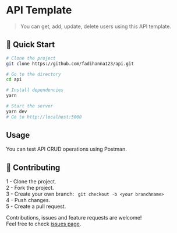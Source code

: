 # API Template

> You can get, add, update, delete users using this API template.

[comment]: [Demo](x/)


## 🚀 Quick Start

```sh
# Clone the project
git clone https://github.com/fadihanna123/api.git
```

```sh
# Go to the directory
cd api
```

```sh
# Install dependencies
yarn
```

```sh
# Start the server
yarn dev
# Go to http://localhost:5000
```

## Usage

You can test API CRUD operations using Postman.


## 🤝 Contributing

1 - Clone the project. <br />
2 - Fork the project. <br />
3 - Create your own branch: ```
git checkout -b <your branchname>``` <br />
4 - Push changes. <br />
5 - Create a pull request. <br />

Contributions, issues and feature requests are welcome!<br />Feel free to check [issues page](https://github.com/fadihanna123/api/issues).

